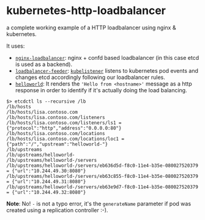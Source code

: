 # kubernetes-http-loadbalancer
a complete working example of a HTTP loadbalancer using nginx & kubernetes.

It uses:

* [`nginx-loadbalancer`](https://github.com/just-containers/nginx-loadbalancer): nginx + confd based loadbalancer (in this case etcd is used as a backend).
* [`loadbalancer-feeder`](https://github.com/just-containers/loadbalancer-feeder): [`kubelistener`](https://github.com/glerchundi/kubelistener) listens to kubernetes pod events and changes etcd accordingly following our loadbalancer rules. 
* [`helloworld`](https://github.com/glerchundi/docker-helloworld): It renders the `'Hello from <hostname>'` message as a http response in order to identify if it's actually doing the load balancing.

```
$> etcdctl ls --recursive /lb
/lb/hosts
/lb/hosts/lisa.contoso.com
/lb/hosts/lisa.contoso.com/listeners
/lb/hosts/lisa.contoso.com/listeners/ls1 = {"protocol":"http","address":"0.0.0.0:80"}
/lb/hosts/lisa.contoso.com/locations 
/lb/hosts/lisa.contoso.com/locations/loc1 = {"path":"/","upstream":"helloworld-"}
/lb/upstreams
/lb/upstreams/helloworld-
/lb/upstreams/helloworld-/servers
/lb/upstreams/helloworld-/servers/eb636d5d-f8c0-11e4-b35e-080027520379 = {"url":"10.244.49.30:8080"}
/lb/upstreams/helloworld-/servers/eb63c855-f8c0-11e4-b35e-080027520379 = {"url":"10.244.49.31:8080"}
/lb/upstreams/helloworld-/servers/eb63e9d7-f8c0-11e4-b35e-080027520379 = {"url":"10.244.49.32:8080"}
```

**Note**: No! `-` is not a typo error, it's the `generateName` parameter if pod was created using a replication controller :-).
